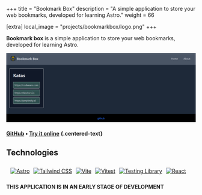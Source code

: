 +++
title = "Bookmark Box"
description = "A simple application to store your web bookmarks, developed for learning Astro."
weight = 66

[extra]
local_image = "projects/bookmarkbox/logo.png"
+++

**Bookmark box** is a simple application to store your web bookmarks, developed for learning Astro.

![Bookmark Box Screenshot](./screenshot.png)

#### [GitHub](https://github.com/darellanodev/bookmark-box) • [Try it online](https://darellanodev.github.io/bookmark-box/) {.centered-text}

## Technologies

<div style="display: flex; flex-wrap: wrap; gap: 10px; padding: .8em">
    <a href="https://astro.build">
        <img src="https://img.shields.io/badge/Astro-FF5D01?style=flat&logo=astro&logoColor=white" alt="Astro">
    </a>
    <a href="https://tailwindcss.com">
        <img src="https://img.shields.io/badge/Tailwind_CSS-38B2AC?style=flat&logo=tailwind-css&logoColor=white" alt="Tailwind CSS">
    </a>
    <a href="https://vitejs.dev">
        <img src="https://img.shields.io/badge/Vite-646CFF?style=flat&logo=vite&logoColor=white" alt="Vite">
    </a>
    <a href="https://vitest.dev">
        <img src="https://img.shields.io/badge/Vitest-6E78FB?style=flat&logo=vitest&logoColor=white" alt="Vitest">
    </a>
    <a href="https://testing-library.com">
        <img src="https://img.shields.io/badge/Testing_Library-E33332?style=flat&logo=testing-library&logoColor=white" alt="Testing Library">
    </a>
    <a href="https://reactjs.org">
        <img src="https://img.shields.io/badge/React-20232A?style=flat&logo=react&logoColor=%2361DAFB" alt="React">
    </a>
</div>

**THIS APPLICATION IS IN AN EARLY STAGE OF DEVELOPMENT**

